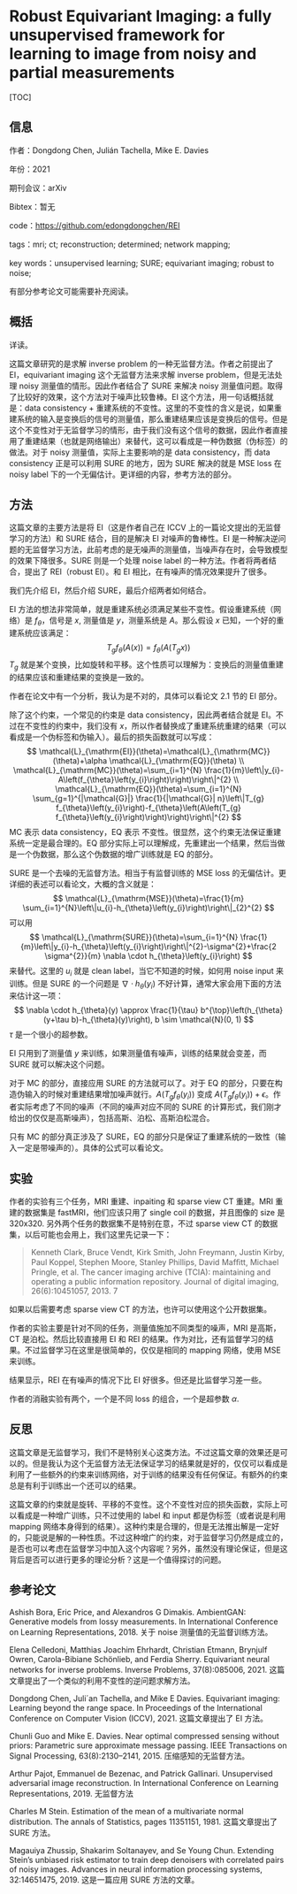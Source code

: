 # Robust Equivariant Imaging: a fully unsupervised framework for learning to image from noisy and partial measurements

[TOC]

## 信息

作者：Dongdong Chen, Julián Tachella, Mike E. Davies

年份：2021

期刊会议：arXiv

Bibtex：暂无

code：https://github.com/edongdongchen/REI

tags：mri; ct; reconstruction; determined; network mapping; 

key words：unsupervised learning; SURE; equivariant imaging; robust to noise;

有部分参考论文可能需要补充阅读。



## 概括

详读。

这篇文章研究的是求解 inverse problem 的一种无监督方法。作者之前提出了 EI，equivariant imaging 这个无监督方法来求解 inverse problem，但是无法处理 noisy 测量值的情形。因此作者结合了 SURE 来解决 noisy 测量值问题。取得了比较好的效果，这个方法对于噪声比较鲁棒。EI 这个方法，用一句话概括就是：data consistency + 重建系统的不变性。这里的不变性的含义是说，如果重建系统的输入是变换后的信号的测量值，那么重建结果应该是变换后的信号。但是这个不变性对于无监督学习的情形，由于我们没有这个信号的数据，因此作者直接用了重建结果（也就是网络输出）来替代，这可以看成是一种伪数据（伪标签）的做法。对于 noisy 测量值，实际上主要影响的是 data consistency，而 data consistency 正是可以利用 SURE 的地方，因为 SURE 解决的就是 MSE loss 在 noisy label 下的一个无偏估计。更详细的内容，参考方法的部分。



## 方法

这篇文章的主要方法是将 EI（这是作者自己在 ICCV 上的一篇论文提出的无监督学习的方法）和 SURE 结合，目的是解决 EI 对噪声的鲁棒性。EI 是一种解决逆问题的无监督学习方法，此前考虑的是无噪声的测量值，当噪声存在时，会导致模型的效果下降很多。SURE 则是一个处理 noise label 的一种方法。作者将两者结合，提出了 REI（robust EI）。和 EI 相比，在有噪声的情况效果提升了很多。

我们先介绍 EI，然后介绍 SURE，最后介绍两者如何结合。

EI 方法的想法非常简单，就是重建系统必须满足某些不变性。假设重建系统（网络）是 $f_{\theta}$，信号是 $x$, 测量值是 $y$，测量系统是 $A$。那么假设 $x$ 已知，一个好的重建系统应该满足：
$$
T_{g} f_{\theta} (A(x)) = f_{\theta}(A(T_{g}x))
$$
$T_{g}$ 就是某个变换，比如旋转和平移。这个性质可以理解为：变换后的测量值重建的结果应该和重建结果的变换是一致的。

作者在论文中有一个分析，我认为是不对的，具体可以看论文 2.1 节的 EI 部分。

除了这个约束，一个常见的约束是 data consistency，因此两者结合就是 EI。不过在不变性的约束中，我们没有 $x$，所以作者替换成了重建系统重建的结果（可以看成是一个伪标签和伪输入）。最后的损失函数就可以写成：
$$
\mathcal{L}_{\mathrm{EI}}(\theta)=\mathcal{L}_{\mathrm{MC}}(\theta)+\alpha \mathcal{L}_{\mathrm{EQ}}(\theta) \\
\mathcal{L}_{\mathrm{MC}}(\theta)=\sum_{i=1}^{N} \frac{1}{m}\left\|y_{i}-A\left(f_{\theta}\left(y_{i}\right)\right)\right\|^{2} \\
\mathcal{L}_{\mathrm{EQ}}(\theta)=\sum_{i=1}^{N} \sum_{g=1}^{|\mathcal{G}|} \frac{1}{|\mathcal{G}| n}\left\|T_{g} f_{\theta}\left(y_{i}\right)-f_{\theta}\left(A\left(T_{g} f_{\theta}\left(y_{i}\right)\right)\right)\right\|^{2}
$$
MC 表示 data consistency，EQ 表示 不变性。很显然，这个约束无法保证重建系统一定是最合理的。EQ 部分实际上可以理解成，先重建出一个结果，然后当做是一个伪数据，那么这个伪数据的增广训练就是 EQ 的部分。

SURE 是一个去噪的无监督方法。相当于有监督训练的 MSE loss 的无偏估计。更详细的表述可以看论文，大概的含义就是：
$$
\mathcal{L}_{\mathrm{MSE}}(\theta)=\frac{1}{m} \sum_{i=1}^{N}\left\|u_{i}-h_{\theta}\left(y_{i}\right)\right\|_{2}^{2}
$$
可以用
$$
\mathcal{L}_{\mathrm{SURE}}(\theta)=\sum_{i=1}^{N} \frac{1}{m}\left\|y_{i}-h_{\theta}\left(y_{i}\right)\right\|^{2}-\sigma^{2}+\frac{2 \sigma^{2}}{m} \nabla \cdot h_{\theta}\left(y_{i}\right)
$$
来替代。这里的 $u_i$ 就是 clean label，当它不知道的时候，如何用 noise input 来训练。但是 SURE 的一个问题是 $\nabla \cdot h_{\theta}\left(y_{i}\right)$ 不好计算，通常大家会用下面的方法来估计这一项：
$$
\nabla \cdot h_{\theta}(y) \approx \frac{1}{\tau} b^{\top}\left(h_{\theta}(y+\tau b)-h_{\theta}(y)\right), b \sim \mathcal{N}(0, 1)
$$
$\tau$ 是一个很小的超参数。

EI 只用到了测量值 $y$ 来训练，如果测量值有噪声，训练的结果就会变差，而 SURE 就可以解决这个问题。

对于 MC 的部分，直接应用 SURE 的方法就可以了。对于 EQ 的部分，只要在构造伪输入的时候对重建结果增加噪声就行。$A\left(T_{g} f_{\theta}\left(y_{i}\right)\right)$ 变成 $A\left(T_{g} f_{\theta}\left(y_{i}\right)\right) + \epsilon$。作者实际考虑了不同的噪声（不同的噪声对应不同的 SURE 的计算形式，我们刚才给出的仅仅是高斯噪声），包括高斯、泊松、高斯泊松混合。

只有 MC 的部分真正涉及了 SURE，EQ 的部分只是保证了重建系统的一致性（输入一定是带噪声的）。具体的公式可以看论文。



## 实验

作者的实验有三个任务，MRI 重建、inpaiting 和 sparse view CT 重建。MRI 重建的数据集是 fastMRI，他们应该只用了 single coil 的数据，并且图像的 size 是 320x320. 另外两个任务的数据集不是特别在意，不过 sparse view CT 的数据集，以后可能也会用上，我们这里先记录一下：

> Kenneth Clark, Bruce Vendt, Kirk Smith, John Freymann, Justin Kirby, Paul Koppel, Stephen Moore, Stanley Phillips, David Mafﬁtt, Michael Pringle, et al. The cancer imaging archive (TCIA): maintaining and operating a public information repository. Journal of digital imaging, 26(6):10451057, 2013. 7

如果以后需要考虑 sparse view CT 的方法，也许可以使用这个公开数据集。

作者的实验主要是针对不同的任务，测量值施加不同类型的噪声，MRI 是高斯，CT 是泊松。然后比较直接用 EI 和 REI 的结果。作为对比，还有监督学习的结果。不过监督学习在这里是很简单的，仅仅是相同的 mapping 网络，使用 MSE 来训练。

结果显示，REI 在有噪声的情况下比 EI 好很多。但还是比监督学习差一些。

作者的消融实验有两个，一个是不同 loss 的组合，一个是超参数 $\alpha$.



## 反思

这篇文章是无监督学习，我们不是特别关心这类方法。不过这篇文章的效果还是可以的。但是我认为这个无监督方法无法保证学习的结果就是好的，仅仅可以看成是利用了一些额外的约束来训练网络，对于训练的结果没有任何保证。有额外的约束总是有利于训练出一个还可以的结果。

这篇文章的约束就是旋转、平移的不变性。这个不变性对应的损失函数，实际上可以看成是一种增广训练，只不过使用的 label 和 input 都是伪标签（或者说是利用 mapping 网络本身得到的结果）。这种约束是合理的，但是无法推出解是一定好的，只能说是解的一种性质。不过这种增广的约束，对于监督学习仍然是成立的，是否也可以考虑在监督学习中加入这个内容呢？另外，虽然没有理论保证，但是这背后是否可以进行更多的理论分析？这是一个值得探讨的问题。



## 参考论文

Ashish Bora, Eric Price, and Alexandros G Dimakis. AmbientGAN: Generative models from lossy measurements. In International Conference on Learning Representations, 2018. 关于 noise 测量值的无监督训练方法。

Elena Celledoni, Matthias Joachim Ehrhardt, Christian Etmann, Brynjulf Owren, Carola-Bibiane Schönlieb, and Ferdia Sherry. Equivariant neural networks for inverse problems. Inverse Problems, 37(8):085006, 2021. 这篇文章提出了一个类似的利用不变性的逆问题求解方法。

Dongdong Chen, Juli´an Tachella, and Mike E Davies. Equivariant imaging: Learning beyond the range space. In Proceedings of the International Conference on Computer Vision (ICCV), 2021. 这篇文章提出了 EI 方法。

Chunli Guo and Mike E. Davies. Near optimal compressed sensing without priors: Parametric sure approximate message passing. IEEE Transactions on Signal Processing, 63(8):2130–2141, 2015. 压缩感知的无监督方法。

Arthur Pajot, Emmanuel de Bezenac, and Patrick Gallinari. Unsupervised adversarial image reconstruction. In International Conference on Learning Representations, 2019. 无监督方法

Charles M Stein. Estimation of the mean of a multivariate normal distribution. The annals of Statistics, pages 11351151, 1981. 这篇文章提出了 SURE 方法。

Magauiya Zhussip, Shakarim Soltanayev, and Se Young Chun. Extending Stein’s unbiased risk estimator to train deep denoisers with correlated pairs of noisy images. Advances in neural information processing systems, 32:14651475, 2019. 这是一篇应用 SURE 方法的文章。